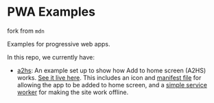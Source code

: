# PWA Examples

fork from `mdn`

Examples for progressive web apps.

In this repo, we currently have:

- [a2hs](a2hs): An example set up to show how Add to home screen (A2HS) works. [See it live here](https://realleonardo.github.io/pwa-example/a2hs/). This includes an icon and [manifest file](a2hs/manifest.webmanifest) for allowing the app to be added to home screen, and a [simple service worker](a2hs/sw.js) for making the site work offline.
